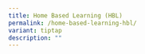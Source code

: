 ```yaml
---
title: Home Based Learning (HBL)
permalink: /home-based-learning-hbl/
variant: tiptap
description: ""
---
```

<p></p>
